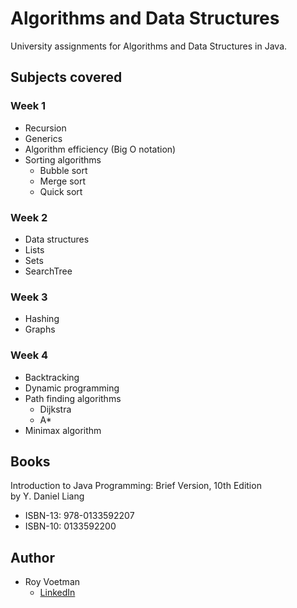 # Algorithms and Data Structures
University assignments for Algorithms and Data Structures in Java.

## Subjects covered

### Week 1
* Recursion
* Generics
* Algorithm efficiency (Big O notation)
* Sorting algorithms
  * Bubble sort
  * Merge sort
  * Quick sort

### Week 2
* Data structures
* Lists
* Sets
* SearchTree

### Week 3
* Hashing
* Graphs

### Week 4
* Backtracking
* Dynamic programming
* Path finding algorithms
  * Dijkstra
  * A*
* Minimax algorithm

## Books
Introduction to Java Programming: Brief Version, 10th Edition<br>
by Y. Daniel Liang
- ISBN-13: 978-0133592207
- ISBN-10: 0133592200

## Author

* Roy Voetman
    * [LinkedIn](https://www.linkedin.com/in/roy-voetman/)
